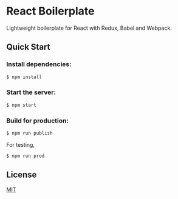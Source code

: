 # React Boilerplate

Lightweight boilerplate for React with Redux, Babel and Webpack.

## Quick Start

### Install dependencies:

```bash
$ npm install
```

### Start the server:

```bash
$ npm start
```

### Build for production:

```bash
$ npm run publish
```

For testing,
```bash
$ npm run prod
```

## License

  [MIT](LICENSE)
